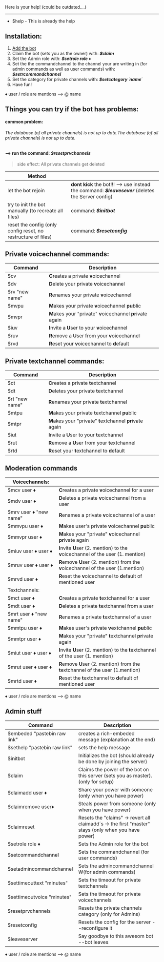 Here is your help!
(could be outdated....)

------------


- $help - This is already the help

Installation:
------------
1. [Add the bot](https://discordapp.com/api/oauth2/authorize?client_id=640587565329678337&permissions=8&scope=bot "Add the bot")
2. Claim the bot (sets you as the owner) with: ***$claim***
3. Set the Admin role with: ***$setrole role &diams;***
4. Set the the commandchannel to the channel your are writing in (for admin commands as well as user commands) with: ***$setrcommandchannel*** 
5. Set the category for private channels with: ***$setcategory &acute;name&acute;*** 
6. Have fun!

&diams; user / role are mentions --> @ name

Things  you can try if the bot has problems:
------------
#### common problem:
###### The database (of all private channels) is not up to date.The database (of all private channels) is not up to date.
#### --> run the command: ***$resetprvchannels***
> side effect: 
All private channels get deleted

| Method  |   |
| ------------ | ------------ |
| let the bot rejoin | **dont kick** the bot!!! --> use instead the command: ***$leavesever*** (deletes the Server config) |
| try to init the bot manually (to recreate all files) | command: ***$initbot***    |
| reset the config (only config reset, no restructure of files) | command: ***$resetconfig***    |




Private voicechannel commands:
------------
| Command  | Description  |
| ------------ | ------------ |
| $cv  | **C**reates a private **v**oicechannel  |
| $dv |**D**elete your private **v**oicechannel   |
| $rv &quot;new name&quot;   |**R**enames your private **v**oicechannel |
| $mvpu  | **M**akes your private **v**oicechannel **pu**blic  |
| $mvpr | **M**akes your "private"  **v**oicechannel **pr**ivate again  |
| $iuv  | **I**nvite a **U**ser to your **v**oicechannel  |
| $ruv | **R**emove a **U**ser from your **v**oicechannel   |
| $rvd  | **R**eset your **v**oicechannel to **d**efault  |


Private textchannel commands:
------------
| Command  | Description  |
| ------------ | ------------ |
| $ct  | **C**reates a private **t**extchannel  |
| $dt |**D**eletes your private **t**extchannel   |
| $rt &quot;new name&quot;   |**R**enames your private **t**extchannel |
| $mtpu  | **M**akes your private **t**extchannel **pu**blic  |
| $mtpr | **M**akes your &quot;private&quot;  **t**extchannel **pr**ivate again  |
| $iut  | **I**nvite a **U**ser to your **t**extchannel  |
| $rut | **R**emove a **U**ser from your **t**extchannel   |
| $rtd  | **R**eset your **t**extchannel to **d**efault  |

Moderation commands
------------
| Voicechannels:  |   |
| ------------ | ------------ |
| $mcv user &diams;  | **C**reates a private **v**oicechannel for a user  |
| $mdv user &diams;|**D**eletes a private **v**oicechannel  from a user |
| $mrv user &diams;  &quot;new name&quot;   |**R**enames a private **v**oicechannel of a user|
| $mmvpu  user &diams;| **M**akes user's private **v**oicechannel **pu**blic  |
| $mmvpr user &diams;| **M**akes your &quot;private&quot;  **v**oicechannel **pr**ivate again  |
| $miuv  user &diams; user &diams;| **I**nvite **U**ser (2. mention) to the **v**oicechannel of the user (1. mention) |
| $mruv user &diams; user &diams; | **R**emove **U**ser (2. mention) from the **v**oicechannel of the user (1.mention) |
| $mrvd user &diams; | **R**eset the **v**oicechannel to **d**efault of mentioned user  |
| Textchannels:  |   |
| $mct user &diams;  | **C**reates a private **t**extchannel for a user  |
| $mdt user &diams;|**D**eletes a private **t**extchannel  from a user |
| $mrt user &diams;  &quot;new name&quot;   |**R**enames a private **t**extchannel of a user|
| $mmtpu  user &diams;| **M**akes user's private **v**extchannel **pu**blic  |
| $mmtpr user &diams;| **M**akes your &quot;private&quot;  **t**extchannel **pr**ivate again  |
| $miut  user &diams; user &diams;| **I**nvite **U**ser (2. mention) to the **t**extchannel of the user (1. mention) |
| $mrut user &diams; user &diams; | **R**emove **U**ser (2. mention) from the **t**extchannel of the user (1.mention) |
| $mrtd user &diams; | **R**eset the **t**extchannel to **d**efault of mentioned user  |
&diams; user / role are mentions --> @ name

Admin stuff
------------
| Command  | Description  |
| ------------ | ------------ |
| $embeded &quot;pastebin raw link&quot; | creates a rich-embeded message (explanation at the end)|
| $sethelp &quot;pastebin raw link&quot; | sets the help message|
| $initbot | Initializes the bot (should already be done by joining the server)  |
| $claim | Claims the power of the bot on this server (sets you as master). (only for setup) |
| $claimadd user &diams; | Share your power with someone (only when you have power) |
| $claimremove user&diams; | Steals power from someone (only when you have power) |
| $claimreset | Resets the &quot;claims&quot; &rarr; revert all claimadd&acute;s  &rarr; the first &quot;master&quot; stays (only when you have power) |
| $setrole role &diams; | Sets the Admin role for the bot |
| $setcommandchannel |  Sets the commandchannel (for user commands)  |
| $setadmincommandchannel |  Sets the admincommandchannel W(for admin commands)  |
| $settimeouttext &quot;minutes&quot; | Sets the timeout for private textchannels |
| $settimeoutvoice &quot;minutes&quot; | Sets the timeout for private voicechannels |
| $resetprvchannels | Resets the private channels category (only for Admins) |
| $resetconfig | Resets the config for the server --reconfigure it |
| $leaveserver  | Say goodbye to this awesom bot --bot leaves  |

&diams; user / role are mentions --> @ name
